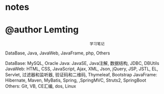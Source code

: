 # notes
# @author Lemting
                                          学习笔记
DataBase, Java, JavaWeb, JavaFrame, php, Others

DataBase: MySQL, Oracle
Java: JavaSE, Java注解, 数据结构, JDBC, DBUtils
JavaWeb: HTML, CSS, JavaScript, Ajax, XML, Json, jQuery, JSP, JSTL, EL, Servlet, 过滤器和监听器, 验证码和二维码, Thymeleaf, Bootstrap
JavaFrame: Hibernate, Maven, MyBatis, Spring, ,SpringMVC, Struts2, SpringBoot
Others: Git, VB, CE汇编, dos, Linux
